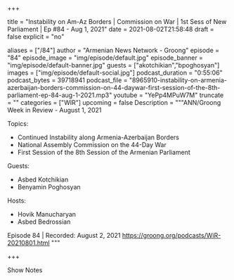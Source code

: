 
+++

title = "Instability on Am-Az Borders | Commission on War | 1st Sess of New Parliament | Ep #84 - Aug 1, 2021"
date = 2021-08-02T21:58:48
draft = false
explicit = "no"

aliases = ["/84"]
author = "Armenian News Network - Groong"
episode = "84"
episode_image = "img/episode/default.jpg"
episode_banner = "img/episode/default-banner.jpg"
guests = ["akotchikian","bpoghosyan"]
images = ["img/episode/default-social.jpg"]
podcast_duration = "0:55:06"
podcast_bytes = 39718941
podcast_file = "8965910-instability-on-armenia-azerbaijan-borders-commission-on-44-daywar-first-session-of-the-8th-parliament-ep-84-aug-1-2021.mp3"
youtube = "YePp4MPuW7M"
truncate = ""
categories = ["WIR"]
upcoming = false
Description = """ANN/Groong Week in Review - August 1, 2021

Topics:
* Continued Instability along Armenia-Azerbaijan Borders
* National Assembly Commission on the 44-Day War
* First Session of the 8th Session of the Armenian Parliament

Guests:
* Asbed Kotchikian
* Benyamin Poghosyan

Hosts:
* Hovik Manucharyan
* Asbed Bedrossian


Episode 84 | Recorded: August 2, 2021
https://groong.org/podcasts/WiR-20210801.html
"""

+++

Show Notes

